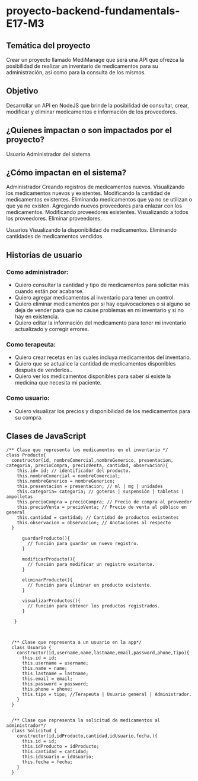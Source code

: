# proyecto-backend-fundamentals-E17-M3

## Temática del proyecto
Crear un proyecto llamado MediManage que será una API que ofrezca la posibilidad de realizar un inventario de medicamentos para su administración, así como para la consulta de los mismos.

## Objetivo
Desarrollar un API en NodeJS que brinde la posibilidad de consultar, crear, modificar y eliminar medicamentos e información de los proveedores.

## ¿Quienes impactan o son impactados por el proyecto?
Usuario
Administrador del sistema

## ¿Cómo impactan en el sistema?
Administrador
Creando registros de medicamentos nuevos.
Visualizando los medicamentos nuevos y existentes.
Modificando la cantidad de medicamentos existentes.
Eliminando medicamentos que ya no se utilizan o que ya no existen.
Agregando nuevos proveedores para enlazar con los medicamentos.
Modificando proveedores existentes.
Visualizando a todos los proveedores.
Eliminar proveedores.

Usuarios
Visualizando la disponibilidad de medicamentos.
Eliminando cantidades de medicamentos vendidos


## Historias de usuario

### Como administrador:
- Quiero consultar la cantidad y tipo de medicamentos para solicitar más cuando están por acabarse.
- Quiero agregar medicamentos al inventario para tener un control.
- Quiero eliminar medicamentos por si hay equivocaciones o si alguno se deja de vender para que no cause problemas en mi inventario y si no hay en existencia.
- Quiero editar la información del medicamento para tener mi inventario actualizado y corregir errores.
### Como terapeuta:
- Quiero crear recetas en las cuales incluya medicamentos del inventario.
- Quiero que se actualice la cantidad de medicamentos disponibles después de venderlos..
- Quiero ver los medicamentos disponibles para saber si existe la medicina que necesita mi paciente.
### Como usuario:
- Quiero visualizar los precios y disponibilidad de los medicamentos para su compra.

## Clases de JavaScript

    /** Clase que representa los medicamentos en el inventario */
    class Producto{
      constructor(id, nombreComercial,nombreGenerico, presentacion, categoria, precioCompra, precioVenta, cantidad, observacion){
        this.id= id; // identificador del producto.
        this.nombreComercial = nombreComercial;  
        this.nombreGenerico = nombreGenerico; 
        this.presentacion = presentacion; // ml | mg | unidades
        this.categoria= categoria; // goteros | suspensión | tabletas | ampolletas
        this.precioCompra = precioCompra; // Precio de compra al proveedor
        this.precioVenta = precioVenta; // Precio de venta al público en general
        this.cantidad = cantidad; // Cantidad de productos existentes
        this.observacion = observacion; // Anotaciones al respecto
      }

          guardarProducto(){
            // función para guardar un nuevo registro.
          }

          modificarProducto(){
            // función para modificar un registro existente.
          }

          eliminarProducto(){
            // función para eliminar un producto existente.
          }

          visualizarProductos(){
            // función para obtener los productos registrados.
          }
	
       }



      /** Clase que representa a un usuario en la app*/
      class Usuario {
        constructor(id,username,name,lastname,email,password,phone,tipo){
          this.id = id;
          this.username = username;
          this.name = name;
          this.lastname = lastname;
          this.email = email;
          this.password = password;
          this.phone = phone;
          this.tipo = tipo; //Terapeuta | Usuario general | Administrador.
        }
      }


      /** Clase que representa la solicitud de medicamentos al administrador*/
      class Solicitud {
        constructor(id,idProducto,cantidad,idUsuario,fecha,){
          this.id = id;
          this.idProducto = idProducto;
          this.cantidad = cantidad;
          this.idUsuario = idUsuario;
          this.fecha = fecha;
        }
      }
